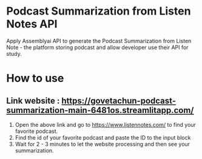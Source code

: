 # Podcast Summarization from Listen Notes API

Apply Assemblyai API to generate the Podcast Summarization from Listen Note - the platform storing podcast and allow developer use their API for study.

# How to use

## Link website : https://govetachun-podcast-summarization-main-6481os.streamlitapp.com/

 1. Open the above link and go to https://www.listennotes.com/ to find your favorite podcast.
 2. Find the id of your favorite podcast and paste the ID to the input block
 3. Wait for 2 - 3 minutes to let the website processing and then see your summarization.

